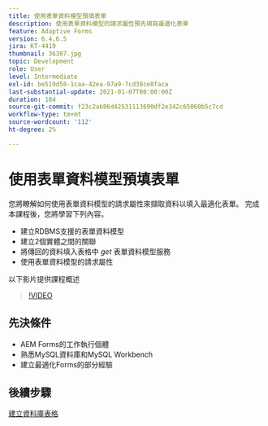 ```yaml
---
title: 使用表單資料模型預填表單
description: 使用表單資料模型的請求屬性預先填寫最適化表單
feature: Adaptive Forms
version: 6.4,6.5
jira: KT-4419
thumbnail: 36387.jpg
topic: Development
role: User
level: Intermediate
exl-id: be519d58-1caa-42ea-97a9-7cd38ce8faca
last-substantial-update: 2021-01-07T00:00:00Z
duration: 184
source-git-commit: f23c2ab86d42531113690df2e342c65060b5c7cd
workflow-type: tm+mt
source-wordcount: '112'
ht-degree: 2%

---
```


# 使用表單資料模型預填表單

您將瞭解如何使用表單資料模型的請求屬性來擷取資料以填入最適化表單。
完成本課程後，您將學習下列內容。

* 建立RDBMS支援的表單資料模型
* 建立2個實體之間的關聯
* 將傳回的資料填入表格中 _get_ 表單資料模型服務
* 使用表單資料模型的請求屬性

以下影片提供課程概述
>[!VIDEO](https://video.tv.adobe.com/v/36387?quality=12&learn=on)

## 先決條件

* AEM Forms的工作執行個體
* 熟悉MySQL資料庫和MySQL Workbench
* 建立最適化Forms的部分經驗

## 後續步驟

[建立資料庫表格](./create-database-tables.md)

